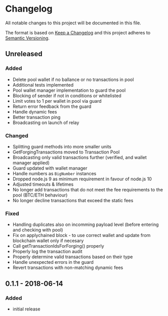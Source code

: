 # Changelog

All notable changes to this project will be documented in this file.

The format is based on [Keep a Changelog](http://keepachangelog.com/en/1.0.0/)
and this project adheres to [Semantic Versioning](http://semver.org/spec/v2.0.0.html).

## Unreleased

### Added

- Delete pool wallet if no ballance or no transactions in pool
- Additional tests implemented
- Pool wallet manager implementation to guard the pool
- Blocking of sender if not in conditions or whitelisted
- Limit votes to 1 per wallet in pool via guard
- Return error feedback from the guard
- Handle dynamic fees
- Better transaction ping
- Broadcasting on launch of relay

### Changed

- Splitting guard methods into more smaller units
- GetForgingTransactions moved to Transaction Pool
- Broadcasting only valid transactions further (verified, and wallet manager applied)
- Guard updated with wallet manager
- Handle numbers as `BigNumber` instances
- Dropped node.js 9 as minimum requirement in favour of node.js 10
- Adjusted timeouts & lifetimes
- No longer add transactions that do not meet the fee requirements to the pool (BTC/ETH behaviour)
- No longer decline transactions that exceed the static fees

### Fixed

- Handling duplicates also on incomming payload level (before entering and checking with pool)
- Fix on applychained block - to use correct wallet and update from blockchain wallet only if necesary
- Call getTransactionIdsForForging() properly
- Properly log the transaction audit
- Properly determine valid transactions based on their type
- Handle unexpected errors in the guard
- Revert transactions with non-matching dynamic fees

## 0.1.1 - 2018-06-14

### Added

- initial release
